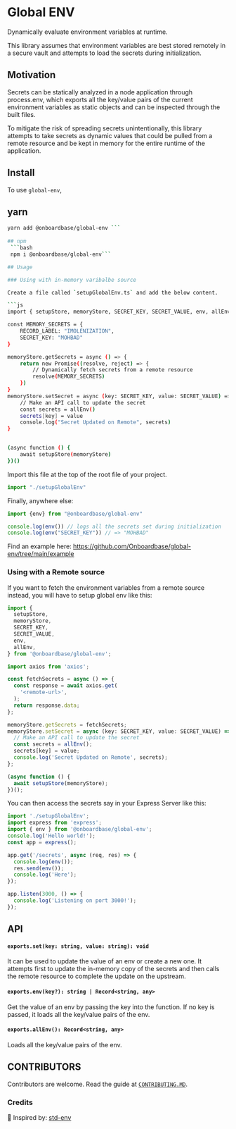 <div align=“center”>

# Global ENV

Dynamically evaluate environment variables at runtime.

This library assumes that environment variables are best stored remotely in a secure vault and attempts to load the secrets during initialization.

</div>

## Motivation

Secrets can be statically analyzed in a node application through process.env, which exports all the key/value pairs of the current environment variables as static objects and can be inspected through the built files.

To mitigate the risk of spreading secrets unintentionally, this library attempts to take secrets as dynamic values that could be pulled from a remote resource and be kept in memory for the entire runtime of the application.



## Install

To use `global-env`,
## yarn

```bash
yarn add @onboardbase/global-env ```
 
## npm
 ```bash
 npm i @onboardbase/global-env```

## Usage

### Using with in-memory varibalbe source

Create a file called `setupGlobalEnv.ts` and add the below content. 

```js
import { setupStore, memoryStore, SECRET_KEY, SECRET_VALUE, env, allEnv } from "@onboardbase/global-env"

const MEMORY_SECRETS = {
    RECORD_LABEL: "IMOLENIZATION",
    SECRET_KEY: "MOHBAD"
}

memoryStore.getSecrets = async () => {
    return new Promise((resolve, reject) => {
        // Dynamically fetch secrets from a remote resource
        resolve(MEMORY_SECRETS)
    })
}
memoryStore.setSecret = async (key: SECRET_KEY, value: SECRET_VALUE) => {
    // Make an API call to update the secret
    const secrets = allEnv()
    secrets[key] = value
    console.log("Secret Updated on Remote", secrets)
}


(async function () {
    await setupStore(memoryStore)
})()
```

Import this file at the top of the root file of your project.
```js
import "./setupGlobalEnv"
```

Finally, anywhere else:
```js
import {env} from "@onboardbase/global-env"

console.log(env()) // logs all the secrets set during initialization
console.log(env("SECRET_KEY")) // => "MOHBAD"
```
Find an example here: https://github.com/Onboardbase/global-env/tree/main/example

### Using with a Remote source
If you want to fetch the environment variables from a remote source instead, you will have to setup global env like this:
```js
import {
  setupStore,
  memoryStore,
  SECRET_KEY,
  SECRET_VALUE,
  env,
  allEnv,
} from '@onboardbase/global-env'; 

import axios from 'axios';

const fetchSecrets = async () => {
  const response = await axios.get(
    '<remote-url>',
  );
  return response.data;
};

memoryStore.getSecrets = fetchSecrets;
memoryStore.setSecret = async (key: SECRET_KEY, value: SECRET_VALUE) => {
  // Make an API call to update the secret
  const secrets = allEnv();
  secrets[key] = value;
  console.log('Secret Updated on Remote', secrets);
};

(async function () {
  await setupStore(memoryStore);
})();

```
You can then access the secrets say in your Express Server like this:
```js
import './setupGlobalEnv';
import express from 'express';
import { env } from '@onboardbase/global-env';
console.log('Hello world!');
const app = express();

app.get('/secrets', async (req, res) => {
  console.log(env());
  res.send(env());
  console.log('Here');
});

app.listen(3000, () => {
  console.log('Listening on port 3000!');
});
```
## API

#### **`exports.set(key: string, value: string): void`**

It can be used to update the value of an env or create a new one. It attempts first to update the in-memory copy of the secrets and then calls the remote resource to complete the update on the upstream.

#### **`exports.env(key?): string | Record<string, any>`**
Get the value of an env by passing the key into the function. If no key is passed, it loads all the key/value pairs of the env.

#### **`exports.allEnv(): Record<string, any>`**
Loads all the key/value pairs of the env.


## CONTRIBUTORS

Contributors are welcome. Read the guide at [`CONTRIBUTING.MD`](./CONTRIBUTING.MD).


### Credits

🙌  Inspired by: [std-env](https://github.com/unjs/std-env)



